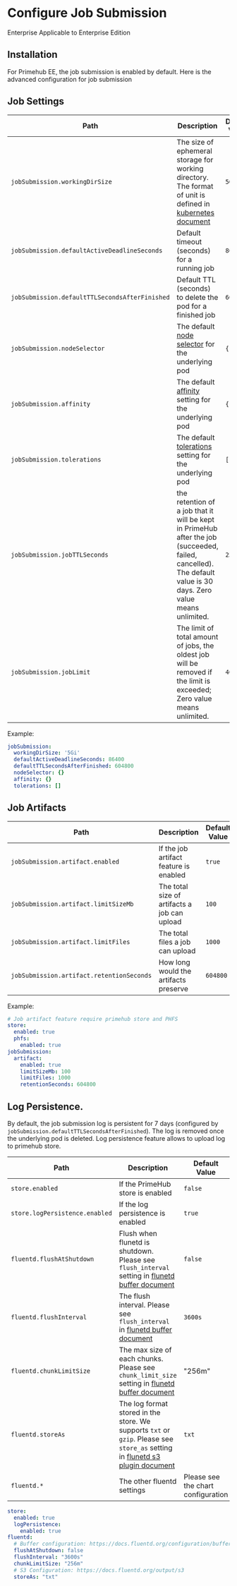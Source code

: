 # Configure Job Submission

Enterprise Applicable to Enterprise Edition

## Installation

For Primehub EE, the job submission is enabled by default. Here is the advanced configuration for job submission

## Job Settings

| Path                                           | Description                                                                                                                                                                                        | Default Value |
| ---------------------------------------------- | -------------------------------------------------------------------------------------------------------------------------------------------------------------------------------------------------- | ------------- |
| `jobSubmission.workingDirSize`                 | The size of ephemeral storage for working directory. The format of unit is defined in [kubernetes document](https://kubernetes.io/docs/concepts/configuration/manage-compute-resources-container/) | `5Gi`         |
| `jobSubmission.defaultActiveDeadlineSeconds`   | Default timeout (seconds) for a running job                                                                                                                                                        | `86400`       |
| `jobSubmission.defaultTTLSecondsAfterFinished` | Default TTL (seconds) to delete the pod for a finished job                                                                                                                                         | `604800`      |
| `jobSubmission.nodeSelector`                   | The default [node selector](https://kubernetes.io/docs/concepts/configuration/assign-pod-node/#nodeselector) for the underlying pod                                                                | `{}`          |
| `jobSubmission.affinity`                       | The default [affinity](https://kubernetes.io/docs/concepts/configuration/assign-pod-node/#affinity-and-anti-affinity) setting for the underlying pod                                               | `{}`          |
| `jobSubmission.tolerations`                    | The default [tolerations](https://kubernetes.io/docs/concepts/configuration/taint-and-toleration/) setting for the underlying pod                                                                  | `[]`          |
| `jobSubmission.jobTTLSeconds`                  | the retention of a job that it will be kept in PrimeHub after the job (succeeded, failed, cancelled). The default value is 30 days. Zero value means unlimited.                                    | `2592000`     |
| `jobSubmission.jobLimit`                       | The limit of total amount of jobs, the oldest job will be removed if the limit is exceeded; Zero value means unlimited.                                                                            | `4000`        |

Example:

```yaml
jobSubmission:
  workingDirSize: '5Gi'
  defaultActiveDeadlineSeconds: 86400
  defaultTTLSecondsAfterFinished: 604800
  nodeSelector: {}
  affinity: {}
  tolerations: []
```

## Job Artifacts

| Path                                      | Description                                  | Default Value |
| ----------------------------------------- | -------------------------------------------- | ------------- |
| `jobSubmission.artifact.enabled`          | If the job artifact feature is enabled       | `true`        |
| `jobSubmission.artifact.limitSizeMb`      | The total size of artifacts a job can upload | `100`         |
| `jobSubmission.artifact.limitFiles`       | The total files a job can upload             | `1000`        |
| `jobSubmission.artifact.retentionSeconds` | How long would the artifacts preserve        | `604800`      |

Example:

```yaml
# Job artifact feature require primehub store and PHFS
store:
  enabled: true
  phfs:
    enabled: true
jobSubmission:
  artifact:
    enabled: true
    limitSizeMb: 100
    limitFiles: 1000
    retentionSeconds: 604800
```

## Log Persistence.

By default, the job submission log is persistent for 7 days (configured by `jobSubmission.defaultTTLSecondsAfterFinished`). The log is removed once the underlying pod is deleted. Log persistence feature allows to upload log to primehub store.

| Path                           | Description                                                                                                                                                        | Default Value                      |
| ------------------------------ | ------------------------------------------------------------------------------------------------------------------------------------------------------------------ | ---------------------------------- |
| `store.enabled`                | If the PrimeHub store is enabled                                                                                                                                   | `false`                            |
| `store.logPersistence.enabled` | If the log persistence is enabled                                                                                                                                  | `true`                             |
| `fluentd.flushAtShutdown`      | Flush when flunetd is shutdown. Please see `flush_interval` setting in [flunetd buffer document](https://docs.fluentd.org/configuration/buffer-section)            | `false`                            |
| `fluentd.flushInterval`        | The flush interval. Please see `flush_interval` in [flunetd buffer document](https://docs.fluentd.org/configuration/buffer-section)                                | `3600s`                            |
| `fluentd.chunkLimitSize`       | The max size of each chunks. Please see `chunk_limit_size` setting in [flunetd buffer document](https://docs.fluentd.org/configuration/buffer-section)             | "256m"                             |
| `fluentd.storeAs`              | The log format stored in the store. We supports `txt` or `gzip`. Please see `store_as` setting in [flunetd s3 plugin document](https://docs.fluentd.org/output/s3) | `txt`                              |
| `fluentd.*`                    | The other fluentd settings                                                                                                                                         | Please see the chart configuration |

```yaml
store:
  enabled: true
  logPersistence:
    enabled: true
fluentd:
  # Buffer configuration: https://docs.fluentd.org/configuration/buffer-section
  flushAtShutdown: false
  flushInterval: "3600s"
  chunkLimitSize: "256m"
  # S3 Configuration: https://docs.fluentd.org/output/s3
  storeAs: "txt"
```
